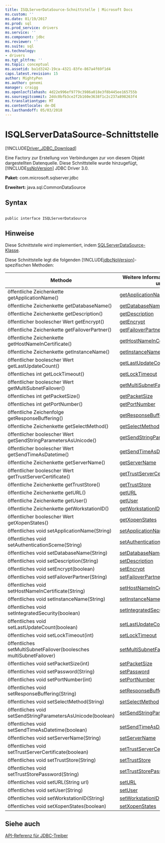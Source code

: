 ```yaml
---
title: ISQLServerDataSource-Schnittstelle | Microsoft Docs
ms.custom: ''
ms.date: 01/19/2017
ms.prod: sql
ms.prod_service: drivers
ms.service: ''
ms.component: jdbc
ms.reviewer: ''
ms.suite: sql
ms.technology:
- drivers
ms.tgt_pltfrm: ''
ms.topic: conceptual
ms.assetid: ba1d3242-19ca-4321-83fe-867a4f69f1d4
caps.latest.revision: 15
author: MightyPen
ms.author: genemi
manager: craigg
ms.openlocfilehash: 4d22e996ef9779c3986a018e3f8b445ee165755b
ms.sourcegitcommit: 2ddc0bfb3ce2f2b160e3638f1c2c237a898263f4
ms.translationtype: MT
ms.contentlocale: de-DE
ms.lasthandoff: 05/03/2018
---
```

# <a name="isqlserverdatasource-interface"></a>ISQLServerDataSource-Schnittstelle
[!INCLUDE[Driver_JDBC_Download](../../../includes/driver_jdbc_download.md)]

  Eine Factory zur Erstellung von Verbindungen zur von diesem Objekt dargestellten Datenquelle. Diese Schnittstelle wurde hinzugefügt, [!INCLUDE[ssNoVersion](../../../includes/ssnoversion_md.md)] JDBC Driver 3.0.  
  
 **Paket:** com.microsoft.sqlserver.jdbc  
  
 **Erweitert:** java.sql.CommonDataSource  
  
## <a name="syntax"></a>Syntax  
  
```  
  
public interface ISQLServerDataSource  
```  
  
## <a name="remarks"></a>Hinweise  
 Diese Schnittstelle wird implementiert, indem [SQLServerDataSource-Klasse](../../../connect/jdbc/reference/sqlserverdatasource-class.md).  
  
 Diese Schnittstelle legt die folgenden [!INCLUDE[jdbcNoVersion](../../../includes/jdbcnoversion_md.md)]-spezifischen Methoden:  
  
|Methode|Weitere Informationen finden Sie unter|  
|------------|-------------------------------|  
|öffentliche Zeichenkette getApplicationName()|[getApplicationName](../../../connect/jdbc/reference/getapplicationname-method-sqlserverdatasource.md)|  
|öffentliche Zeichenkette getDatabaseName()|[getDatabaseName](../../../connect/jdbc/reference/getdatabasename-method-sqlserverdatasource.md)|  
|öffentliche Zeichenkette getDescription()|[getDescription](../../../connect/jdbc/reference/getdescription-method-sqlserverdatasource.md)|  
|öffentlicher boolescher Wert getEncrypt()|[getEncrypt](../../../connect/jdbc/reference/getencrypt-method-sqlserverdatasource.md)|  
|öffentliche Zeichenkette getFailoverPartner()|[getFailoverPartner](../../../connect/jdbc/reference/getfailoverpartner-method-sqlserverdatasource.md)|  
|öffentliche Zeichenkette getHostNameInCertificate()|[getHostNameInCertificate](../../../connect/jdbc/reference/gethostnameincertificate-method-sqlserverdatasource.md)|  
|öffentliche Zeichenkette getInstanceName()|[getInstanceName](../../../connect/jdbc/reference/getinstancename-method-sqlserverdatasource.md)|  
|öffentlicher boolescher Wert getLastUpdateCount()|[getLastUpdateCount](../../../connect/jdbc/reference/getlastupdatecount-method-sqlserverdatasource.md)|  
|öffentliches int getLockTimeout()|[getLockTimeout](../../../connect/jdbc/reference/getlocktimeout-method-sqlserverdatasource.md)|  
|öffentlicher boolescher Wert getMultiSubnetFailover()|[getMultiSubnetFailover](../../../connect/jdbc/reference/getmultisubnetfailover-method-sqlserverdatasource.md)|  
|öffentliches int getPacketSize()|[getPacketSize](../../../connect/jdbc/reference/getpacketsize-method-sqlserverdatasource.md)|  
|öffentliches int getPortNumber()|[getPortNumber](../../../connect/jdbc/reference/getportnumber-method-sqlserverdatasource.md)|  
|öffentliche Zeichenfolge getResponseBuffering()|[getResponseBuffering](../../../connect/jdbc/reference/getresponsebuffering-method-sqlserverdatasource.md)|  
|öffentliche Zeichenkette getSelectMethod()|[getSelectMethod](../../../connect/jdbc/reference/getselectmethod-method-sqlserverdatasource.md)|  
|öffentlicher boolescher Wert getSendStringParametersAsUnicode()|[getSendStringParametersAsUnicode](../../../connect/jdbc/reference/getsendstringparametersasunicode-method-sqlserverdatasource.md)|  
|öffentlicher boolescher Wert getSendTimeAsDatetime()|[getSendTimeAsDatetime](../../../connect/jdbc/reference/getsendtimeasdatetime-method-sqlserverdatasource.md)|  
|öffentliche Zeichenkette getServerName()|[getServerName](../../../connect/jdbc/reference/getservername-method-sqlserverdatasource.md)|  
|öffentlicher boolescher Wert getTrustServerCertificate()|[getTrustServerCertificate](../../../connect/jdbc/reference/gettrustservercertificate-method-sqlserverdatasource.md)|  
|öffentliche Zeichenkette getTrustStore()|[getTrustStore](../../../connect/jdbc/reference/gettruststore-method-sqlserverdatasource.md)|  
|öffentliche Zeichenkette getURL()|[getURL](../../../connect/jdbc/reference/geturl-method-sqlserverdatasource.md)|  
|öffentliche Zeichenkette getUser()|[getUser](../../../connect/jdbc/reference/getuser-method-sqlserverdatasource.md)|  
|öffentliche Zeichenkette getWorkstationID()|[getWorkstationID](../../../connect/jdbc/reference/getworkstationid-method-sqlserverdatasource.md)|  
|öffentlicher boolescher Wert getXopenStates()|[getXopenStates](../../../connect/jdbc/reference/getxopenstates-method-sqlserverdatasource.md)|  
|öffentliches void setApplicationName(String)|[setApplicationName](../../../connect/jdbc/reference/setapplicationname-method-sqlserverdatasource.md)|  
|öffentliches void setAuthenticationSceme(String)|[setAuthenticationSceme](../../../connect/jdbc/reference/setauthenticationscheme-sqlserverdatasource.md)|  
|öffentliches void setDatabaseName(String)|[setDatabaseName](../../../connect/jdbc/reference/setdatabasename-method-sqlserverdatasource.md)|  
|öffentliches void setDescription(String)|[setDescription](../../../connect/jdbc/reference/setdescription-method-sqlserverdatasource.md)|  
|öffentliches void setEncrypt(boolean)|[setEncrypt](../../../connect/jdbc/reference/setencrypt-method-sqlserverdatasource.md)|  
|öffentliches void setFailoverPartner(String)|[setFailoverPartner](../../../connect/jdbc/reference/setfailoverpartner-method-sqlserverdatasource.md)|  
|öffentliches void setHostNameInCertificate(String)|[setHostNameInCertificate](../../../connect/jdbc/reference/sethostnameincertificate-method-sqlserverdatasource.md)|  
|öffentliches void setInstanceName(String)|[setInstanceName](../../../connect/jdbc/reference/setinstancename-method-sqlserverdatasource.md)|  
|öffentliches void setIntegratedSecurity(boolean)|[setIntegratedSecurity](../../../connect/jdbc/reference/setintegratedsecurity-method-sqlserverdatasource.md)|  
|öffentliches void setLastUpdateCount(boolean)|[setLastUpdateCount](../../../connect/jdbc/reference/setlastupdatecount-method-sqlserverdatasource.md)|  
|öffentliches void setLockTimeout(int)|[setLockTimeout](../../../connect/jdbc/reference/setlocktimeout-method-sqlserverdatasource.md)|  
|öffentliches setMultiSubnetFailover(boolesches multiSubnetFailover)|[setMultiSubnetFailover](../../../connect/jdbc/reference/setmultisubnetfailover-method-sqlserverdatasource.md)|  
|öffentliches void setPacketSize(int)|[setPacketSize](../../../connect/jdbc/reference/setpacketsize-method-sqlserverdatasource.md)|  
|öffentliches void setPassword(String)|[setPassword](../../../connect/jdbc/reference/setpassword-method-sqlserverdatasource.md)|  
|öffentliches void setPortNumber(int)|[setPortNumber](../../../connect/jdbc/reference/setportnumber-method-sqlserverdatasource.md)|  
|öffentliches void setResponseBuffering(String)|[setResponseBuffering](../../../connect/jdbc/reference/setresponsebuffering-method-sqlserverdatasource.md)|  
|öffentliches void setSelectMethod(String)|[setSelectMethod](../../../connect/jdbc/reference/setselectmethod-method-sqlserverdatasource.md)|  
|öffentliches void setSendStringParametersAsUnicode(boolean)|[setSendStringParametersAsUnicode](../../../connect/jdbc/reference/setsendstringparametersasunicode-method-sqlserverdatasource.md)|  
|öffentliches void setSendTimeAsDatetime(boolean)|[setSendTimeAsDatetime](../../../connect/jdbc/reference/setsendtimeasdatetime-method-sqlserverdatasource.md)|  
|öffentliches void setServerName(String)|[setServerName](../../../connect/jdbc/reference/setservername-method-sqlserverdatasource.md)|  
|öffentliches void setTrustServerCertificate(boolean)|[setTrustServerCertificate](../../../connect/jdbc/reference/settrustservercertificate-method-sqlserverdatasource.md)|  
|öffentliches void setTrustStore(String)|[setTrustStore](../../../connect/jdbc/reference/settruststore-method-sqlserverdatasource.md)|  
|öffentliches void setTrustStorePassword(String)|[setTrustStorePassword](../../../connect/jdbc/reference/settruststorepassword-method-sqlserverdatasource.md)|  
|öffentliches void setURL(String url)|[setURL](../../../connect/jdbc/reference/seturl-method-sqlserverdatasource.md)|  
|öffentliches void setUser(String)|[setUser](../../../connect/jdbc/reference/setuser-method-sqlserverdatasource.md)|  
|öffentliches void setWorkstationID(String)|[setWorkstationID](../../../connect/jdbc/reference/setworkstationid-method-sqlserverdatasource.md)|  
|öffentliches void setXopenStates(boolean)|[setXopenStates](../../../connect/jdbc/reference/setxopenstates-method-sqlserverdatasource.md)|  
  
## <a name="see-also"></a>Siehe auch  
 [API-Referenz für JDBC-Treiber](../../../connect/jdbc/reference/jdbc-driver-api-reference.md)  
  
  
